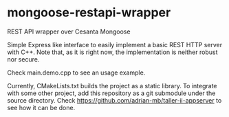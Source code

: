 # mongoose-restapi-wrapper
REST API wrapper over Cesanta Mongoose

Simple Express like interface to easily implement a basic REST HTTP server with C++.
Note that, as it is right now, the implementation is neither robust nor secure.

Check main.demo.cpp to see an usage example.

Currently, CMakeLists.txt builds the project as a static library. 
To integrate with some other project, add this repository as a git submodule under the source directory.
Check https://github.com/adrian-mb/taller-ii-appserver to see how it can be done.
